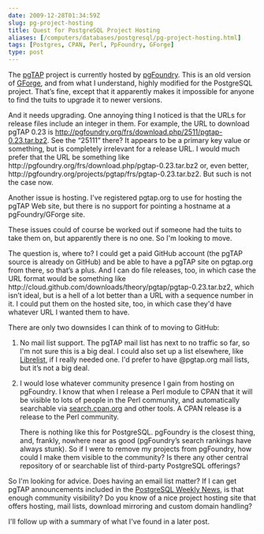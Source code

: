```yaml
--- 
date: 2009-12-28T01:34:59Z
slug: pg-project-hosting
title: Quest for PostgreSQL Project Hosting
aliases: [/computers/databases/postgresql/pg-project-hosting.html]
tags: [Postgres, CPAN, Perl, PpFoundry, GForge]
type: post
---
```


<p>The <a href="http://pgtap.projects.postgresql.org/">pgTAP</a> project is currently hosted by <a href="http://pgfoundry.org/">pgFoundry</a>. This is an old version of <a href="http://gforge.org/">GForge</a>, and from what I understand, highly modified for the PostgreSQL project. That’s fine, except that it apparently makes it impossible for anyone to find the tuits to upgrade it to newer versions.</p>

<p>And it needs upgrading. One annoying thing I noticed is that the URLs for release files include an integer in them. For example, the URL to download pgTAP 0.23 is <a href="http://pgfoundry.org/frs/download.php/2511/pgtap-0.23.tar.bz2">http://pgfoundry.org/frs/download.php/2511/pgtap-0.23.tar.bz2</a>. See the “25111” there? It appears to be a primary key value or something, but is completely irrelevant for a release URL. I would much prefer that the URL be something like http://pgfoundry.org/frs/download.php/pgtap-0.23.tar.bz2 or, even better, http://pgfoundry.org/projects/pgtap/frs/pgtap-0.23.tar.bz2. But such is not the case now.</p>

<p>Another issue is hosting. I've registered pgtap.org to use for hosting the pgTAP Web site, but there is no support for pointing a hostname at a pgFoundry/GForge site.</p>

<p>These issues could of course be worked out if someone had the tuits to take them on, but apparently there is no one. So I'm looking to move.</p>

<p>The question is, where to? I could get a paid GitHub account (the pgTAP source is already on GitHub) and be able to have a pgTAP site on pgtap.org from there, so that’s a plus. And I can do file releases, too, in which case the URL format would be something like http://cloud.github.com/downloads/theory/pgtap/pgtap-0.23.tar.bz2, which isn’t ideal, but is a hell of a lot better than a URL with a sequence number in it. I could put them on the hosted site, too, in which case they'd have whatever URL I wanted them to have.</p>

<p>There are only two downsides I can think of to moving to GitHub:</p>

<ol>
<li><p>No mail list support. The pgTAP mail list has next to no traffic so far, so I'm not sure this is a big deal. I could also set up a list elsewhere, like <a href="http://librelist.com/">Librelist</a>, if I really needed one. I'd prefer to have @pgtap.org mail lists, but it’s not a big deal.</p></li>
<li><p>I would lose whatever community presence I gain from hosting on pgFoundry. I know that when I release a Perl module to CPAN that it will be visible to lots of people in the Perl community, and automatically searchable via <a href="http://search.cpan.org/">search.cpan.org</a> and other tools. A CPAN release is a release to the Perl community.</p>

<p>There is nothing like this for PostgreSQL. pgFoundry is the closest thing, and, frankly, nowhere near as good (pgFoundry’s search rankings have always stunk). So if I were to remove my projects from pgFoundry, how could I make them visible to the community? Is there any other central repository of or searchable list of third-party PostgreSQL offerings?</p></li>
</ol>

<p>So I'm looking for advice. Does having an email list matter? If I can get pgTAP announcements included in the <a href="http://www.postgresql.org/community/weeklynews/">PostgreSQL Weekly News</a>, is that enough community visibility? Do you know of a nice project hosting site that offers hosting, mail lists, download mirroring and custom domain handling?</p>

<p>I'll follow up with a summary of what I've found in a later post.</p>
